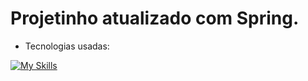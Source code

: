 # Projetinho atualizado com Spring.

- Tecnologias usadas:

[![My Skills](https://skillicons.dev/icons?i=java,docker,spring&perline=3)](https://skillicons.dev)
